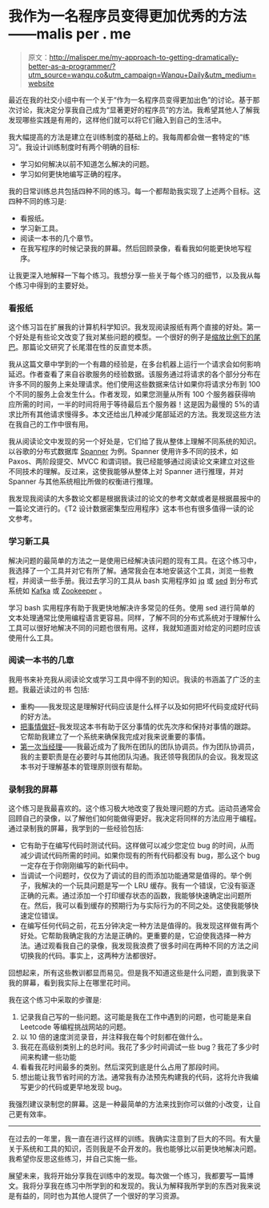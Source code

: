 # 我作为一名程序员变得更加优秀的方法——malis per . me

> 原文：<http://malisper.me/my-approach-to-getting-dramatically-better-as-a-programmer/?utm_source=wanqu.co&utm_campaign=Wanqu+Daily&utm_medium=website>

最近在我的社交小组中有一个关于“作为一名程序员变得更加出色”的讨论。基于那次讨论，我决定分享我自己成为“显著更好的程序员”的方法。我希望其他人了解我发现哪些实践是有用的，这样他们就可以将它们融入到自己的生活中。

我大幅提高的方法是建立在训练制度的基础上的。我每周都会做一套特定的“练习”。我设计训练制度时有两个明确的目标:

*   学习如何解决以前不知道怎么解决的问题。
*   学习如何更快地编写正确的程序。

我的日常训练总共包括四种不同的练习。每一个都帮助我实现了上述两个目标。这四种不同的练习是:

*   看报纸。
*   学习新工具。
*   阅读一本书的几个章节。
*   在我写程序的时候记录我的屏幕。然后回顾录像，看看我如何能更快地写程序。

让我更深入地解释一下每个练习。我想分享一些关于每个练习的细节，以及我从每个练习中得到的主要好处。

### 看报纸

这个练习旨在扩展我的计算机科学知识。我发现阅读报纸有两个直接的好处。第一个好处是有些论文改变了我对某些问题的模型。一个很好的例子是[缩放比例下的尾巴](https://ai.google/research/pubs/pub40801)。那篇论文研究了长尾潜在性的反直觉本质。

我从这篇文章中学到的一个有趣的经验是，在多台机器上运行一个请求会如何影响延迟。作者查看了来自谷歌服务的经验数据。该服务通过将请求的各个部分分布在许多不同的服务上来处理请求。他们使用这些数据来估计如果你将请求分布到 100 个不同的服务上会发生什么。作者发现，如果您测量从所有 100 个服务器获得响应所需的时间，一半的时间将用于等待最后五个服务器！这是因为最慢的 5%的请求比所有其他请求慢得多。本文还给出几种减少尾部延迟的方法。我发现这些方法在我自己的工作中很有用。

我从阅读论文中发现的另一个好处是，它们给了我从整体上理解不同系统的知识。以谷歌的分布式数据库 [Spanner](https://ai.google/research/pubs/pub39966) 为例。Spanner 使用许多不同的技术，如 Paxos、两阶段提交、MVCC 和谓词锁。我已经能够通过阅读论文来建立对这些不同技术的理解。反过来，这使我能够从整体上对 Spanner 进行推理，并对 Spanner 与其他系统相比所做的权衡进行推理。

我发现我阅读的大多数论文都是根据我读过的论文的参考文献或者是根据晨报中的一篇论文进行的。《T2 设计数据密集型应用程序》这本书也有很多值得一读的论文参考。

### 学习新工具

解决问题的最简单的方法之一是使用已经解决该问题的现有工具。在这个练习中，我选择了一个工具并对它有所了解。通常我会在本地安装这个工具，浏览一些教程，并阅读一些手册。我过去学习的工具从 bash 实用程序如 [jq](https://stedolan.github.io/jq/) 或 [sed](https://www.gnu.org/software/sed/) 到分布式系统如 [Kafka](https://kafka.apache.org/) 或 [Zookeeper](https://zookeeper.apache.org/) 。

学习 bash 实用程序有助于我更快地解决许多常见的任务。使用 sed 进行简单的文本处理通常比使用编程语言更容易。同样，了解不同的分布式系统对于理解什么工具可以很好地解决不同的问题也很有用。这样，我就知道面对给定的问题时应该使用什么工具。

### 阅读一本书的几章

我用书来补充我从阅读论文或学习工具中得不到的知识。我读的书涵盖了广泛的主题。我最近读过的书
包括:

*   重构——我发现这是理解好代码应该是什么样子以及如何把坏代码变成好代码的好方法。
*   [把事情做好](https://www.amazon.com/Getting-Things-Done-Stress-Free-Productivity/dp/0142000280)–我发现这本书有助于区分事情的优先次序和保持对事情的跟踪。它帮助我建立了一个系统来确保我完成对我来说重要的事情。
*   [第一次当经理](https://www.amazon.com/dp/B006WYSBIG/ref=dp-kindle-redirect?_encoding=UTF8&btkr=1)——我最近成为了我所在团队的团队协调员。作为团队协调员，我的主要职责是在必要时与其他团队沟通。我还领导我团队的会议。我发现这本书对于理解基本的管理原则很有帮助。

### 录制我的屏幕

这个练习是我最喜欢的。这个练习极大地改变了我处理问题的方式。运动员通常会回顾自己的录像，以了解他们如何能做得更好。我决定将同样的方法应用于编程。通过录制我的屏幕，我学到的一些经验包括:

*   它有助于在编写代码时测试代码。这样做可以减少您定位 bug 的时间，从而减少调试代码所需的时间。如果你现有的所有代码都没有 bug，那么这个 bug 一定存在于你刚刚编写的新代码中。
*   当调试一个问题时，仅仅为了调试的目的而添加功能通常是值得的。举个例子，我解决的一个玩具问题是写一个 LRU 缓存。我有一个错误，它没有驱逐正确的元素。通过添加一个打印缓存状态的函数，我能够快速确定出问题所在。然后，我可以看到缓存的预期行为与实际行为的不同之处。这使我能够快速定位错误。
*   在编写任何代码之前，花五分钟决定一种方法是值得的。我发现这样做有两个好处。它帮助我确定我的方法是正确的。更重要的是，它迫使我选择一种方法。通过观看我自己的录像，我发现我浪费了很多时间在两种不同的方法之间切换我的代码。事实上，这两种方法都很好。

回想起来，所有这些教训都显而易见。但是我不知道这些是什么问题，直到我录下我的屏幕，看到我实际上在哪里花时间。

我在这个练习中采取的步骤是:

1.  记录我自己写的一些问题。这可能是我在工作中遇到的问题，也可能是来自 Leetcode 等编程挑战网站的问题。
2.  以 10 倍的速度浏览录音，并注释我在每个时刻都在做什么。
3.  我花在高级别类别上的总时间。我花了多少时间调试一些 bug？我花了多少时间来构建一些功能
4.  看看我花时间最多的类别。然后深究到底是什么占用了那段时间。
5.  想出能让我节省时间的方法。通常我有办法预先构建我的代码，这将允许我编写更少的代码或更早地发现 bug。

我强烈建议录制您的屏幕。这是一种最简单的方法来找到你可以做的小改变，让自己更有效率。

* * *

在过去的一年里，我一直在进行这样的训练。我确实注意到了巨大的不同。有大量关于系统和工具的知识，否则我是不会开发的。我也能够比以前更快地解决问题。我希望你反思这些练习，并自己实施一些。

展望未来，我将开始分享我在训练中的发现。每次做一个练习，我都要写一篇博文。我将分享我在练习中所学到的和发现的。我认为解释我所学到的东西对我来说是有益的，同时也为其他人提供了一个很好的学习资源。